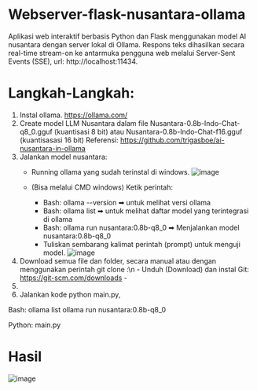 # Webserver-flask-nusantara-ollama
Aplikasi web interaktif berbasis Python dan Flask menggunakan model AI nusantara dengan server lokal di Ollama. Respons teks dihasilkan secara real-time stream-on ke antarmuka pengguna web melalui Server-Sent Events (SSE), url: http://localhost:11434.

# Langkah-Langkah:
  1. Instal ollama. https://ollama.com/
  2. Create model LLM Nusantara dalam file Nusantara-0.8b-Indo-Chat-q8_0.gguf (kuantisasi 8 bit) atau Nusantara-0.8b-Indo-Chat-f16.gguf (kuantisasasi 16 bit)
     Referensi: https://github.com/trigasboe/ai-nusantara-in-ollama
  3. Jalankan model nusantara: 
       - Running ollama yang sudah terinstal di windows.
         ![image](https://github.com/user-attachments/assets/8c7a096f-5dde-41c1-a789-074feb44a65d)

       - (Bisa melalui CMD windows) Ketik perintah:
           - Bash: ollama --version                   ➡ untuk melihat versi ollama
           - Bash: ollama list                        ➡ untuk melihat daftar model yang terintegrasi di ollama
           - Bash: ollama run nusantara:0.8b-q8_0     ➡ Menjalankan model nusantara:0.8b-q8_0
           - Tuliskan sembarang kalimat perintah (prompt) untuk menguji model.
             ![image](https://github.com/user-attachments/assets/f273f244-9ec5-4b22-a2d3-d8ee71c8d039)
  4. Download semua file dan folder, secara manual atau dengan menggunakan perintah git clone :\n
           - Unduh (Download) dan instal Git:  https://git-scm.com/downloads
           - 
  6.
  7. Jalankan kode python main.py, 
     

Bash: 
ollama list
ollama run nusantara:0.8b-q8_0

Python: main.py

# Hasil
![image](https://github.com/user-attachments/assets/2610d81c-9d8c-4e42-9473-6d420d6b7649)

